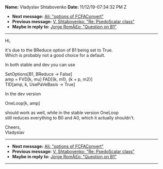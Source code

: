 **Name:** Vladyslav Shtabovenko
**Date:** 11/12/19-07:34:32 PM Z

  - **Next message:** [Ali: "options of FCFAConvert"](1542.html)
  - **Previous message:** [V. Shtabovenko: "Re: PsedoScalar
    class"](1540.html)
  - **Maybe in reply to:** [Jorge RomÃ£o: "Question on B1"](1539.html)

-----

Hi,  

it's due to the BReduce option of B1 being set to True.  
Which is probably not a good choice for a default.  

In both stable and dev you can use  

SetOptions[B1, BReduce -\> False]  
amp = FVD[k, mu] FAD[{k, m1}, {k + p, m2}]  
TID[amp, k, UsePaVeBasis -\> True]  

In the dev version  

OneLoop[k, amp]  

should work as well, while in the stable version OneLoop  
still reduces everything to B0 and A0, which it actually shouldn't.  

Cheers,  
Vladyslav  

-----

  - **Next message:** [Ali: "options of FCFAConvert"](1542.html)
  - **Previous message:** [V. Shtabovenko: "Re: PsedoScalar
    class"](1540.html)
  - **Maybe in reply to:** [Jorge RomÃ£o: "Question on B1"](1539.html)

-----

